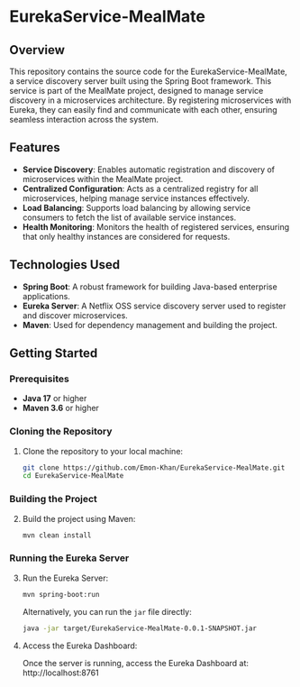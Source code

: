 # EurekaService-MealMate

## Overview

This repository contains the source code for the EurekaService-MealMate, a service discovery server built using the Spring Boot framework. This service is part of the MealMate project, designed to manage service discovery in a microservices architecture. By registering microservices with Eureka, they can easily find and communicate with each other, ensuring seamless interaction across the system.

## Features

- **Service Discovery**: Enables automatic registration and discovery of microservices within the MealMate project.
- **Centralized Configuration**: Acts as a centralized registry for all microservices, helping manage service instances effectively.
- **Load Balancing**: Supports load balancing by allowing service consumers to fetch the list of available service instances.
- **Health Monitoring**: Monitors the health of registered services, ensuring that only healthy instances are considered for requests.

## Technologies Used

- **Spring Boot**: A robust framework for building Java-based enterprise applications.
- **Eureka Server**: A Netflix OSS service discovery server used to register and discover microservices.
- **Maven**: Used for dependency management and building the project.

## Getting Started

### Prerequisites

- **Java 17** or higher
- **Maven 3.6** or higher

### Cloning the Repository

1. Clone the repository to your local machine:
    ```bash
    git clone https://github.com/Emon-Khan/EurekaService-MealMate.git
    cd EurekaService-MealMate
    ```

### Building the Project

2. Build the project using Maven:
    ```bash
    mvn clean install
    ```

### Running the Eureka Server

3. Run the Eureka Server:
    ```bash
    mvn spring-boot:run
    ```

   Alternatively, you can run the `jar` file directly:
    ```bash
    java -jar target/EurekaService-MealMate-0.0.1-SNAPSHOT.jar
    ```

4. Access the Eureka Dashboard:

   Once the server is running, access the Eureka Dashboard at:
   http://localhost:8761
